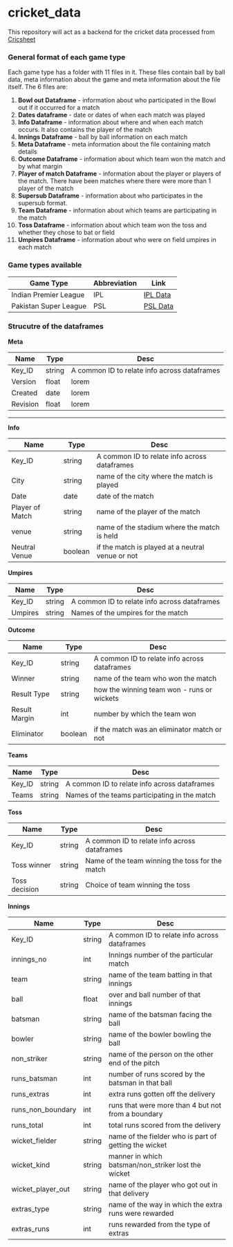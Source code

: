 # cricket_data

This repository will act as a backend for the cricket data processed from [Cricsheet](https://wwww.cricsheet.org)

### General format of each game type

Each game type has a folder with 11 files in it. These files contain ball by ball data, meta information about the game and meta information about the file itself.
The 6 files are: <br>

1. **Bowl out Dataframe** - information about who participated in the Bowl out if it occurred for a match
2. **Dates dataframe** - date or dates of when each match was played
3. **Info Dataframe** - information about where and when each match occurs. It also contains the player of the match
4. **Innings Dataframe** - ball by ball information on each match
5. **Meta Dataframe** - meta information about the file containing match details
6. **Outcome Dataframe** - information about which team won the match and by what margin
7. **Player of match Dataframe** - information about the player or players of the match. There have been matches where there were more than 1 player of the match
8. **Supersub Dataframe** - information about who participates in the supersub format.
9. **Team Dataframe** - information about which teams are participating in the match
10. **Toss Dataframe** - information about which team won the toss and whether they chose to bat or field
11. **Umpires Dataframe** - information about who were on field umpires in each match

### Game types available <br>

| Game Type             | Abbreviation | Link                                                             |
| --------------------- | ------------ | ---------------------------------------------------------------- |
| Indian Premier League | IPL          | [IPL Data](https://sawlachintan.github.io/cricket_data/ipl_data) |
| Pakistan Super League | PSL          | [PSL Data](https://sawlachintan.github.io/cricket_data/psl_data) |

### Strucutre of the dataframes

**Meta**

| Name     | Type   | Desc                                         |
| -------- | ------ | -------------------------------------------- |
| Key_ID   | string | A common ID to relate info across dataframes |
| Version  | float  | lorem                                        |
| Created  | date   | lorem                                        |
| Revision | float  | lorem                                        |

---

**Info**

| Name            | Type    | Desc                                             |
| --------------- | ------- | ------------------------------------------------ |
| Key_ID          | string  | A common ID to relate info across dataframes     |
| City            | string  | name of the city where the match is played       |
| Date            | date    | date of the match                                |
| Player of Match | string  | name of the player of the match                  |
| venue           | string  | name of the stadium where the match is held      |
| Neutral Venue   | boolean | if the match is played at a neutral venue or not |

**Umpires**

| Name    | Type   | Desc                                         |
| ------- | ------ | -------------------------------------------- |
| Key_ID  | string | A common ID to relate info across dataframes |
| Umpires | string | Names of the umpires for the match           |

**Outcome**

| Name          | Type    | Desc                                         |
| ------------- | ------- | -------------------------------------------- |
| Key_ID        | string  | A common ID to relate info across dataframes |
| Winner        | string  | name of the team who won the match           |
| Result Type   | string  | how the winning team won - runs or wickets   |
| Result Margin | int     | number by which the team won                 |
| Eliminator    | boolean | if the match was an eliminator match or not  |

**Teams**

| Name   | Type   | Desc                                          |
| ------ | ------ | --------------------------------------------- |
| Key_ID | string | A common ID to relate info across dataframes  |
| Teams  | string | Names of the teams participating in the match |

**Toss**

| Name          | Type   | Desc                                            |
| ------------- | ------ | ----------------------------------------------- |
| Key_ID        | string | A common ID to relate info across dataframes    |
| Toss winner   | string | Name of the team winning the toss for the match |
| Toss decision | string | Choice of team winning the toss                 |

**Innings**

| Name              | Type   | Desc                                                  |
| ----------------- | ------ | ----------------------------------------------------- |
| Key_ID            | string | A common ID to relate info across dataframes          |
| innings_no        | int    | Innings number of the particular match                |
| team              | string | name of the team batting in that innings              |
| ball              | float  | over and ball number of that innings                  |
| batsman           | string | name of the batsman facing the ball                   |
| bowler            | string | name of the bowler bowling the ball                   |
| non_striker       | string | name of the person on the other end of the pitch      |
| runs_batsman      | int    | number of runs scored by the batsman in that ball     |
| runs_extras       | int    | extra runs gotten off the delivery                    |
| runs_non_boundary | int    | runs that were more than 4 but not from a boundary    |
| runs_total        | int    | total runs scored from the delivery                   |
| wicket_fielder    | string | name of the fielder who is part of getting the wicket |
| wicket_kind       | string | manner in which batsman/non_striker lost the wicket   |
| wicket_player_out | string | name of the player who got out in that delivery       |
| extras_type       | string | name of the way in which the extra runs were rewarded |
| extras_runs       | int    | runs rewarded from the type of extras                 |
